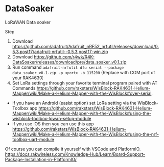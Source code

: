 # DataSoaker
LoRaWAN Data soaker

Step
1. Download https://github.com/adafruit/Adafruit_nRF52_nrfutil/releases/download/0.5.3.post17/adafruit-nrfutil--0.5.3.post17-win.zip
2. Download https://github.com/r4wk/R4K-DataSoaker/releases/download/pre/data_soaker_v0.1.zip
3. Run command `adafruit-nrfutil dfu serial --package data_soaker_v0.1.zip -p <port> -b 115200` (Replace <port> with COM port of your RAK4630)
4. Set LoRa settings through your favorite terminal program paired with AT Commands https://github.com/rakstars/WisBlock-RAK4631-Helium-Mapper/wiki/Make-a-Helium-Mapper-with-the-WisBlock#over-serial.
  - If you have an Android (easist option) set LoRa setting via the WisBlock-Toolbox app https://github.com/rakstars/WisBlock-RAK4631-Helium-Mapper/wiki/Make-a-Helium-Mapper-with-the-WisBlock#using-the-wisblock-toolbox-lpwan-setup-module
  - If you use iOS then you can use this app https://github.com/rakstars/WisBlock-RAK4631-Helium-Mapper/wiki/Make-a-Helium-Mapper-with-the-WisBlock#using-the-nrf-toolbox-uart-module

Of course you can compile it yourself with VSCode and PlatformIO. https://docs.rakwireless.com/Knowledge-Hub/Learn/Board-Support-Package-Installation-in-PlatformIO/
